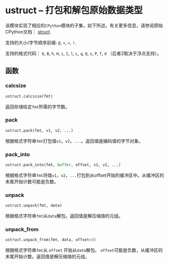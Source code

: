 
ustruct – 打包和解包原始数据类型
====

该模块实现了相应的`CPython`模块的子集，如下所述。有关更多信息，请参阅原始CPython文档： [struct](https://docs.python.org/3.5/library/struct.html#module-struct).

支持的大小/字节顺序前缀: `@`, `<`, `>`, `!`.

支持的格式代码： `b`, `B`, `h`, `H`, `i`, `I`, `l`, `L`, `q`, `Q`, `s`, `P`, `f`, `d` （后者2取决于浮点支持）。

## 函数

### calcsize

```python
ustruct.calcsize(fmt)
```

返回存储给定`fmt`所需的字节数。

### pack

```python
ustruct.pack(fmt, v1, v2, ...)
```

根据格式字符串`fmt`打包值`v1`，`v2`，`...`。返回值是编码值的字节对象。

### pack_into

```python
ustruct.pack_into(fmt, buffer, offset, v1, v2, ...)
```

根据格式字符串`fmt`将值`v1`，`v2`，`...`打包到从offset开始的缓冲区中。从缓冲区的末尾开始计数可能是负数。

### unpack

```python
ustruct.unpack(fmt, data)
```

根据格式字符串`fmt`从`data`解包。返回值是解压缩值的元组。

### unpack_from

```python
ustruct.unpack_from(fmt, data, offset=0)
```

根据格式字符串`fmt`从 `offset` 开始从`data`解包。 `offset`可能是负数，从缓冲区的末尾开始计数。返回值是解压缩值的元组。




